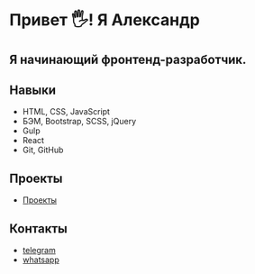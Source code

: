 # Привет 🖐! Я Александр 

## Я начинающий фронтенд-разработчик.

## Навыки

- HTML, CSS, JavaScript
- БЭМ, Bootstrap, SCSS, jQuery
- Gulp
- React
- Git, GitHub

## Проекты

- [Проекты](seybor.github.io)

## Контакты

- [telegram]()
- [whatsapp]() 

<!--
**Seybor/Seybor** is a ✨ _special_ ✨ repository because its `README.md` (this file) appears on your GitHub profile.

Here are some ideas to get you started:

- 🔭 I’m currently working on ...
- 🌱 I’m currently learning ...
- 👯 I’m looking to collaborate on ...
- 🤔 I’m looking for help with ...
- 💬 Ask me about ...
- 📫 How to reach me: ...
- 😄 Pronouns: ...
- ⚡ Fun fact: ...
-->
